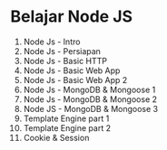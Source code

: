 # Belajar Node JS

<ol>
    <li>Node Js - Intro</li>
    <li>Node Js - Persiapan</li>
    <li>Node Js - Basic HTTP</li>
    <li>Node Js - Basic Web App</li>
    <li>Node Js - Basic Web App 2</li>
    <li>Node Js - MongoDB & Mongoose 1</li>
    <li>Node Js - MongoDB & Mongoose 2</li>
    <li>Node JS - MongoDB & Mongoose 3</li>
    <li>Template Engine part 1</li>
    <li>Template Engine part 2</li>
    <li>Cookie & Session</li>
</ol>